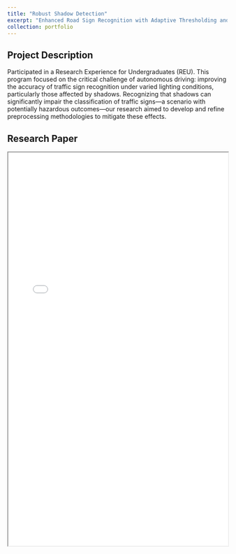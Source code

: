 ```yaml
---
title: "Robust Shadow Detection"
excerpt: "Enhanced Road Sign Recognition with Adaptive Thresholding and Edge Mapping to Defend Against Shadow-Based Adversarial Attacks<br/><img src='/images/image(1).png' style='border: 2px solid #000;'>"
collection: portfolio
---
```

## Project Description

Participated in a Research Experience for Undergraduates (REU). This program focused on the critical challenge of autonomous driving: improving the accuracy of traffic sign recognition under varied lighting conditions, particularly those affected by shadows. Recognizing that shadows can significantly impair the classification of traffic signs—a scenario with potentially hazardous outcomes—our research aimed to develop and refine preprocessing methodologies to mitigate these effects.

## Research Paper

<iframe width="100%" height="900" src="\Research Paper.pdf">
